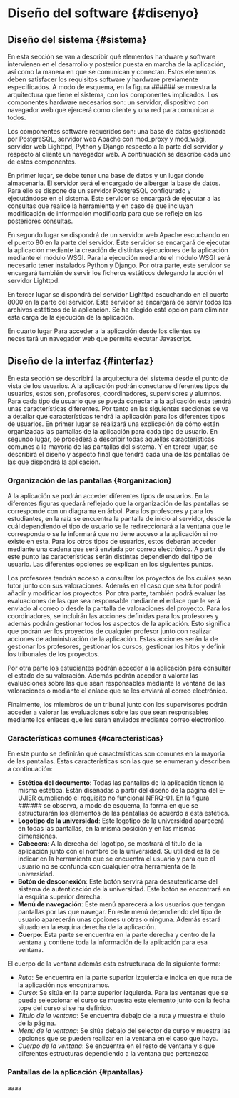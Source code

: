 # Diseño del software {#disenyo}

## Diseño del sistema {#sistema}

En esta sección se van a describir qué elementos hardware y software
intervienen en el desarrollo y posterior puesta en marcha de la aplicación,
así como la manera en que se comunican y conectan. Estos elementos
deben satisfacer los requisitos software y hardware previamente
especificados. A modo de esquema, en la figura ###### se muestra la
arquitectura que tiene el sistema, con los componentes implicados. Los
componentes hardware necesarios son: un servidor, dispositivo con
navegador web que ejercerá como cliente y una red para comunicar a
todos.

Los componentes software requeridos son: una base de datos gestionada
por PostgreSQL, servidor web Apache con mod_proxy y mod_wsgi,
servidor web Lighttpd, Python y Django respecto a la parte del servidor y
respecto al cliente un navegador web. A continuación se describe cada
uno de estos componentes.

En primer lugar, se debe tener una base de datos y un lugar donde
almacenarla. El servidor será el encargado de albergar la base de datos.
Para ello se dispone de un servidor PostgreSQL configurado y
ejecutándose en el sistema. Este servidor se encargará de ejecutar a las
consultas que realice la herramienta y en caso de que incluyan
modificación de información modificarla para que se refleje en las
posteriores consultas.

En segundo lugar se dispondrá de un servidor web Apache escuchando
en el puerto 80 en la parte del servidor. Este servidor se encargará de
ejecutar la aplicación mediante la creación de distintas ejecuciones de la
aplicación mediante el módulo WSGI. Para la ejecución mediante el
módulo WSGI será necesario tener instalados Python y Django. Por otra
parte, este servidor se encargará también de servir los ficheros estáticos
delegando la acción el servidor Lighttpd.

En tercer lugar se dispondrá del servidor Lighttpd escuchando en el
puerto 8000 en la parte del servidor. Este servidor se encargará de servir
todos los archivos estáticos de la aplicación. Se ha elegido está opción
para eliminar esta carga de la ejecución de la aplicación.

En cuarto lugar Para acceder a la aplicación desde los clientes se
necesitará un navegador web que permita ejecutar Javascript.


## Diseño de la interfaz {#interfaz}

En esta sección se describirá la arquitectura del sistema desde el punto de
vista de los usuarios. A la aplicación podrán conectarse diferentes tipos
de usuarios, estos son, profesores, coordinadores, supervisores y
alumnos. Para cada tipo de usuario que se pueda conectar a la aplicación
ésta tendrá unas características diferentes. Por tanto en las siguientes
secciones se va a detallar qué características tendrá la aplicación para los
diferentes tipos de usuarios. En primer lugar se realizará una explicación
de cómo están organizadas las pantallas de la aplicación para cada tipo
de usuario. En segundo lugar, se procederá a describir todas aquellas
características comunes a la mayoría de las pantallas del sistema. Y en
tercer lugar, se describirá el diseño y aspecto final que tendrá cada una de
las pantallas de las que dispondrá la aplicación.


### Organización de las pantallas {#organizacion}

A la aplicación se podrán acceder diferentes tipos de usuarios. En la
diferentes figuras quedará reflejado que la organización de las pantallas
se corresponde con un diagrama en árbol. Para los profesores y para los
estudiantes, en la raíz se encuentra la pantalla de inicio al servidor, desde
la cuál dependiendo el tipo de usuario se le redireccionará a la ventana
que le corresponda o se le informará que no tiene acceso a la aplicación si
no existe en esta. Para los otros tipos de usuarios, estos deberán acceder
mediante una cadena que será enviada por correo electrónico. A partir de
este punto las características serán distintas dependiendo del tipo de
usuario. Las diferentes opciones se explican en los siguientes puntos.

Los profesores tendrán acceso a consultar los proyectos de los cuáles sean
tutor junto con sus valoraciones. Además en el caso que sea tutor podrá
añadir y modificar los proyectos. Por otra parte, también podrá evaluar
las evaluaciones de las que sea responsable mediante el enlace que le será
enviado al correo o desde la pantalla de valoraciones del proyecto.
Para los coordinadores, se incluirán las acciones definidas para los
profesores y además podrán gestionar todos los aspectos de la aplicación.
Esto significa que podrán ver los proyectos de cualquier profesor junto
con realizar acciones de administración de la aplicación. Estas acciones
serán la de gestionar los profesores, gestionar los cursos, gestionar los
hitos y definir los tribunales de los proyectos.

Por otra parte los estudiantes podrán acceder a la aplicación para
consultar el estado de su valoración. Además podrán acceder a valorar las
evaluaciones sobre las que sean responsables mediante la ventana de las
valoraciones o mediante el enlace que se les enviará al correo electrónico.

Finalmente, los miembros de un tribunal junto con los supervisores
podrán acceder a valorar las evaluaciones sobre las que sean responsables
mediante los enlaces que les serán enviados mediante correo electrónico.


### Características comunes {#caracteristicas}

En este punto se definirán qué características son comunes en la mayoría
de las pantallas. Estas características son las que se enumeran y describen
a continuación:

* **Estética del documento**: Todas las pantallas de la aplicación tienen la
misma estética. Están diseñadas a partir del diseño de la página del E-
UJIER cumpliendo el requisito no funcional NFRQ-01. En la figura ###### 
se observa, a modo de esquema, la forma en que se
estructurarán los elementos de las pantallas de acuerdo a esta estética.
* **Logotipo de la universidad**: Este logotipo de la universidad aparecerá
en todas las pantallas, en la misma posición y en las mismas
dimensiones.
* **Cabecera**: A la derecha del logotipo, se mostrará el título de la
aplicación junto con el nombre de la universidad. Su utilidad es la de
indicar en la herramienta que se encuentra el usuario y para que el
usuario no se confunda con cualquier otra herramienta de la
universidad.
* **Botón de desconexión**: Este botón servirá para desautenticarse del
sistema de autenticación de la universidad. Este botón se encontrará en
la esquina superior derecha.
* **Menú de navegación**: Este menú aparecerá a los usuarios que tengan
pantallas por las que navegar. En este menú dependiendo del tipo de
usuario aparecerán unas opciones u otras o ninguna. Además estará
situado en la esquina derecha de la aplicación.
* **Cuerpo**: Esta parte se encuentra en la parte derecha y centro de la
ventana y contiene toda la información de la aplicación para esa
ventana. 

El cuerpo de la ventana además esta estructurada de la siguiente forma:

* *Ruta*: Se encuentra en la parte superior izquierda e indica en que
ruta de la aplicación nos encontramos.
* *Curso*: Se sitúa en la parte superior izquierda. Para las ventanas que
se pueda seleccionar el curso se muestra este elemento junto con la
fecha tope del curso si se ha definido.
* *Titulo de la ventana*: Se encuentra debajo de la ruta y muestra el
título de la página.
* *Menú de la ventana*: Se sitúa debajo del selector de curso y muestra
las opciones que se pueden realizar en la ventana en el caso que
haya.
* *Cuerpo de la ventana*: Se encuentra en el resto de ventana y sigue
diferentes estructuras dependiendo a la ventana que pertenezca

### Pantallas de la aplicación {#pantallas}

aaaa

